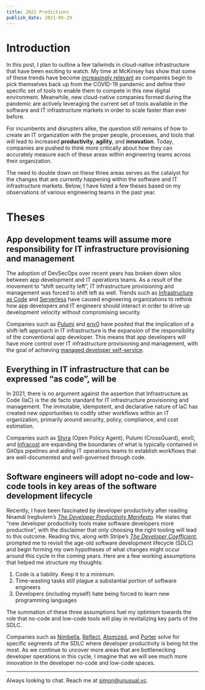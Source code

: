 ```yaml
---
title: 2021 Predictions
publish_date: 2021-05-29
---
```


# Introduction

In this post, I plan to outline a few tailwinds in cloud-native infrastructure that have been exciting to watch. My time at McKinsey has show that some of these trends have become [increasingly relevant](https://www.microsoft.com/en-us/microsoft-365/blog/2020/04/30/2-years-digital-transformation-2-months/) as companies begin to pick themselves back up from the COVID-19 pandemic and define their specific set of tools to enable them to compete in this new digital environment. Meanwhile, new cloud-native companies formed during the pandemic are actively leveraging the current set of tools available in the software and IT infrastructure markets in order to scale faster than ever before.

For incumbents and disrupters alike, the question still remains of how to create an IT organization with the proper people, processes, and tools that will lead to increased **productivity**, **agility**, and **innovation**. Today, companies are pushed to think more critically about how they can accurately measure each of these areas within engineering teams across their organization.

The need to double down on these three areas serves as the catalyst for the changes that are currently happening within the software and IT infrastructure markets. Below, I have listed a few theses based on my observations of various engineering teams in the past year.

# Theses

## App development teams will assume more responsibility for IT infrastructure provisioning and management

The adoption of DevSecOps over recent years has broken down silos between app development and IT operations teams. As a result of the movement to “shift security left”, IT infrastructure provisioning and management was forced to shift left as well. Trends such as [Infrastructure as Code](https://www.hashicorp.com/resources/what-is-infrastructure-as-code) and [Serverless](https://www.serverless.com/blog/definitive-guide-terraform-serverless) have caused engineering organizations to rethink how app developers and IT engineers should interact in order to drive up development velocity without compromising security.

Companies such as [Pulumi](https://www.pulumi.com/) and [env0](https://www.env0.com/) have posited that the implication of a shift-left approach in IT infrastructure is the expansion of the responsibility of the conventional app developer. This means that app developers will have more control over IT infrastructure provisioning and management, with the goal of achieving [managed developer self-service](https://thenewstack.io/the-next-step-after-devops-and-gitops-is-cloud-engineering-pulumi-says/).

## Everything in IT infrastructure that can be expressed “as code”, will be

In 2021, there is no argument against the assertion that Infrastructure as Code (IaC) is the de facto standard for IT infrastructure provisioning and management. The immutable, idempotent, and declarative nature of IaC has created new opportunities to codify other workflows within an IT organization, primarily around security, policy, compliance, and cost estimation.

Companies such as [Styra](https://www.styra.com/) (Open Policy Agent), Pulumi (CrossGuard), env0, and [Infracost](https://www.infracost.io/) are expanding the boundaries of what is typically contained in GitOps pipelines and aiding IT operations teams to establish workflows that are well-documented and well-governed through code.

## Software engineers will adopt no-code and low-code tools in key areas of the software development lifecycle

Recently, I have been fascinated by developer productivity after reading Nnamdi Iregbulem’s *[The Developer Productivity Manifesto](https://whoisnnamdi.com/the-developer-productivity-flywheel/).* He states that “new developer productivity tools make software developers more productive”, with the disclaimer that only choosing the right tooling will lead to this outcome. Reading this, along with Stripe’s *[The Developer Coefficient](https://stripe.com/files/reports/the-developer-coefficient.pdf)*, prompted me to revisit the age-old software development lifecycle (SDLC) and begin forming my own hypotheses of what changes might occur around this cycle in the coming years. Here are a few working assumptions that helped me structure my thoughts:

1. Code is a liability. Keep it to a minimum.
2. Time-wasting tasks still plague a substantial portion of software engineers
3. Developers (including myself) hate being forced to learn new programming languages

The summation of these three assumptions fuel my optimism towards the role that no-code and low-code tools will play in revitalizing key parts of the SDLC.

Companies such as [Nimbella](https://nimbella.com/), [Reflect](https://reflect.run/), [Atomized](https://www.atomizedhq.com/), and [Porter](https://www.getporter.dev/) solve for specific segments of the SDLC where developer productivity is being hit the most. As we continue to uncover more areas that are bottlenecking developer operations in this cycle, I imagine that we will see much more innovation in the developer no-code and low-code spaces.

---

Always looking to chat. Reach me at simon@unusual.vc.
